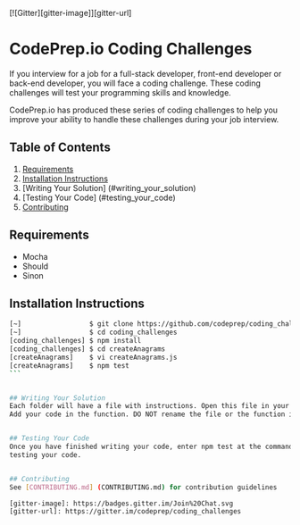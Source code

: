 [![Gitter][gitter-image]][gitter-url]

# CodePrep.io Coding Challenges

If you interview for a job for a full-stack developer, front-end developer or back-end developer, you will face a
coding challenge. These coding challenges will test your programming skills and knowledge.

CodePrep.io has produced these series of coding challenges to help you improve your ability to handle these challenges
during your job interview.

## Table of Contents

1. [Requirements](#requirements)
1. [Installation Instructions](#Installation_Instructions)
1. [Writing Your Solution] (#writing_your_solution)
1. [Testing Your Code] (#testing_your_code)
1. [Contributing](#contributing)


## Requirements
- Mocha
- Should
- Sinon


## Installation Instructions
````bash
[~]                 $ git clone https://github.com/codeprep/coding_challenges
[~]                 $ cd coding_challenges
[coding_challenges] $ npm install
[coding_challenges] $ cd createAnagrams
[createAnagrams]    $ vi createAnagrams.js
[createAnagrams]    $ npm test
```


## Writing Your Solution
Each folder will have a file with instructions. Open this file in your favorite editor. Read the directions.
Add your code in the function. DO NOT rename the file or the function in the file.


## Testing Your Code
Once you have finished writing your code, enter npm test at the command line. You must be in the folder that you are
testing your code.  


## Contributing
See [CONTRIBUTING.md] (CONTRIBUTING.md) for contribution guidelines

[gitter-image]: https://badges.gitter.im/Join%20Chat.svg
[gitter-url]: https://gitter.im/codeprep/coding_challenges
